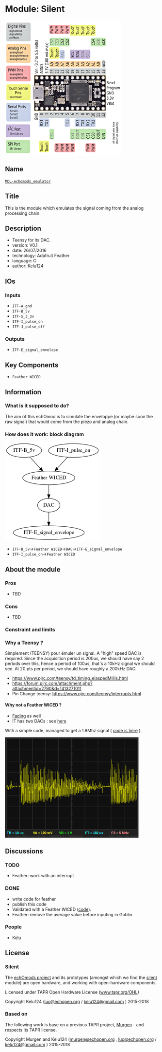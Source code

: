 # Module: Silent

![](/silent/viewme.png)

## Name

[`MDL-echomods_emulator`]()

## Title

This is the module which emulates the signal coming from the analog processing chain.

## Description

* Teensy for its DAC.
* version: V0.1
* date: 26/07/2016
* technology: Adafruit Feather
* language: C
* author: Kelu124

## IOs

### Inputs

* `ITF-A_gnd`
* `ITF-B_5v`
* `ITF-S_3_3v`
* `ITF-I_pulse_on`
* `ITF-J_pulse_off`

### Outputs

* `ITF-E_signal_envelope`

## Key Components

* `Feather WICED`

## Information

### What is it supposed to do?


The aim of this echOmod is to simulate the enveloppe (or maybe soon the raw signal) that would come from the piezo and analog chain.

### How does it work: block diagram

![Block schema](/silent/source/blocks.png)

* `ITF-B_5v`->`Feather WICED`->`DAC`->`ITF-E_signal_envelope`
* `ITF-I_pulse_on`->`Feather WICED`

## About the module

### Pros

* TBD

### Cons

* TBD

### Constraint and limits

### Why a Teensy ?

Simplement (TEENSY) pour émuler un signal. A "high" speed DAC is required. Since the acquisition period is 200us, we should have say 2 periods over this, hence a period of 100us, that's a 10kHz signal we should see. At 20 pts per period, we should have roughly a 200kHz DAC.
* https://www.pjrc.com/teensy/td_timing_elaspedMillis.html
* https://forum.pjrc.com/attachment.php?attachmentid=2790&d=1413271011
* Pin Change teensy: https://www.pjrc.com/teensy/interrupts.html

#### Why not a Feather WICED ?

* [Fading](https://github.com/adafruit/Adafruit_WICED_Arduino/blob/master/examples/Hardware/PWM/Fading/Fading.ino) as well 
* IT has two DACs : see [here](https://cdn-learn.adafruit.com/assets/assets/000/031/391/medium800/adafruit_products_WICEDPinout.jpg?1458753854) 

With a simple code, managed to get a 1.8Mhz signal ( [code is here](software/featherWICED/SimpleSignalGenerator.ino) ).

![](software/featherWICED/SimpleSignalGenerator.png)

## Discussions

### TODO

* Feather: work with an interrupt

### DONE

* write code for feather
* publish this code
* Validated with a Feather WICED ([code](software/featherWICED/SimpleSignalGenerator.ino)).
* Feather: remove the average value before inputing in Goblin 

### People

* Kelu

## License

### Silent 

The [echOmods project](https://github.com/kelu124/echomods) and its prototypes (amongst which we find the [silent](/silent/) module) are open hardware, and working with open-hardware components.

Licensed under TAPR Open Hardware License (www.tapr.org/OHL)

Copyright Kelu124 (luc@echopen.org / kelu124@gmail.com ) 2015-2018

### Based on 

The following work is base on a previous TAPR project, [Murgen](https://github.com/kelu124/murgen-dev-kit) - and respects its TAPR license.

Copyright Murgen and Kelu124 (murgen@echopen.org , luc@echopen.org / kelu124@gmail.com ) 2015-2018

